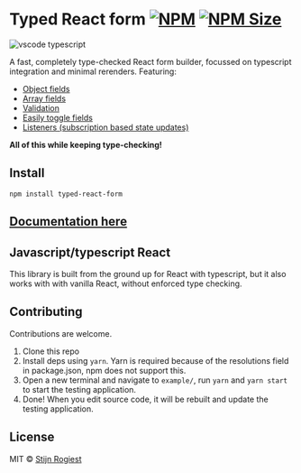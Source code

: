 # Typed React form [![NPM](https://img.shields.io/npm/v/typed-react-form.svg)](https://www.npmjs.com/package/typed-react-form) [![NPM Size](https://img.shields.io/bundlephobia/minzip/typed-react-form)](https://bundlephobia.com/result?p=typed-react-form)

![vscode typescript](https://github.com/CodeStix/typed-react-form/raw/master/example/public/thumb.png)

A fast, completely type-checked React form builder, focussed on typescript integration and minimal rerenders. Featuring:

- [Object fields](https://codestix.github.io/typed-react-form/advanced/Object-fields)
- [Array fields](https://codestix.github.io/typed-react-form/advanced/Array-fields)
- [Validation](https://codestix.github.io/typed-react-form/validation)
- [Easily toggle fields](https://codestix.github.io/typed-react-form/docs/Toggling-a-field)
- [Listeners (subscription based state updates)](https://codestix.github.io/typed-react-form/reference/useListener)

**All of this while keeping type-checking!**

## Install

```  
npm install typed-react-form
```

## [Documentation here](https://codestix.github.io/typed-react-form/)

## Javascript/typescript React

This library is built from the ground up for React with typescript, but it also works with with vanilla React, without enforced type checking.

## Contributing

Contributions are welcome.

1. Clone this repo
2. Install deps using `yarn`. Yarn is required because of the resolutions field in package.json, npm does not support this.
3. Open a new terminal and navigate to `example/`, run `yarn` and `yarn start` to start the testing application.
4. Done! When you edit source code, it will be rebuilt and update the testing application.

## License

MIT © [Stijn Rogiest](https://github.com/CodeStix)
